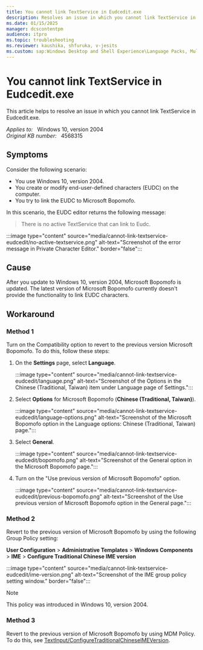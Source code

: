 ```yaml
---
title: You cannot link TextService in Eudcedit.exe
description: Resolves an issue in which you cannot link TextService in Eudcedit.exe
ms.date: 01/15/2025
manager: dcscontentpm
audience: itpro
ms.topic: troubleshooting
ms.reviewer: kaushika, shfuruka, v-jesits
ms.custom: sap:Windows Desktop and Shell Experience\Language Packs, Multilingual User Interface (MUI) and Input (IME), csstroubleshoot
---
```

# You cannot link TextService in Eudcedit.exe

This article helps to resolve an issue in which you cannot link TextService in Eudcedit.exe.  

_Applies to:_ &nbsp; Windows 10, version 2004  
_Original KB number:_ &nbsp; 4568315

## Symptoms

Consider the following scenario:

- You use Windows 10, version 2004.
- You create or modify end-user-defined characters (EUDC) on the computer.
- You try to link the EUDC to Microsoft Bopomofo.

In this scenario, the EUDC editor returns the following message:  
> There is no active TextService that can link to Eudc.

:::image type="content" source="media/cannot-link-textservice-eudcedit/no-active-textservice.png" alt-text="Screenshot of the error message in Private Character Editor." border="false":::

## Cause

After you update to Windows 10, version 2004, Microsoft Bopomofo is updated. The latest version of Microsoft Bopomofo currently doesn't provide the functionality to link EUDC characters.

## Workaround

### Method 1

Turn on the Compatibility option to revert to the previous version Microsoft Bopomofo. To do this, follow these steps:

1. On the **Settings** page, select **Language**.

    :::image type="content" source="media/cannot-link-textservice-eudcedit/language.png" alt-text="Screenshot of the Options in the Chinese (Traditional, Taiwan) item under Language page of Settings.":::

2. Select **Options** for Microsoft Bopomofo (**Chinese (Traditional, Taiwan)**).

    :::image type="content" source="media/cannot-link-textservice-eudcedit/language-options.png" alt-text="Screenshot of the Microsoft Bopomofo option in the Language options: Chinese (Traditional, Taiwan) page.":::

3. Select **General**.

    :::image type="content" source="media/cannot-link-textservice-eudcedit/bopomofo.png" alt-text="Screenshot of the General option in the Microsoft Bopomofo page.":::

4. Turn on the "Use previous version of Microsoft Bopomofo" option.

    :::image type="content" source="media/cannot-link-textservice-eudcedit/previous-bopomofo.png" alt-text="Screenshot of the Use previous version of Microsoft Bopomofo option in the General page.":::

### Method 2

Revert to the previous version of Microsoft Bopomofo by using the following Group Policy setting:
  
**User Configuration** > **Administrative Templates** > **Windows Components** > **IME** > **Configure Traditional Chinese IME version**

:::image type="content" source="media/cannot-link-textservice-eudcedit/ime-version.png" alt-text="Screenshot of the IME group policy setting window." border="false":::

> [!Note]
> This policy was introduced in Windows 10, version 2004.

### Method 3

Revert to the previous version of Microsoft Bopomofo by using MDM Policy. To do this, see [TextInput/ConfigureTraditionalChineseIMEVersion](/windows/client-management/mdm/policy-csp-textinput#textinput-configuretraditionalchineseimeversion).
